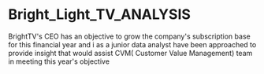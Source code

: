 # Bright_Light_TV_ANALYSIS
BrightTV's CEO has an objective to grow the company's subscription base for this financial year and i as a junior data analyst have been approached to provide insight that would assist CVM( Customer Value Management) team in meeting this year's objective

